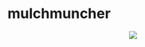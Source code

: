 # mulchmuncher
<p align="center"

[![](https://preview.redd.it/gogeta-ssj4-is-stronger-than-ssb-goku-v0-p4ztk2ovb2ec1.jpeg?width=941&format=pjpg&auto=webp&s=e251a6e5f660de6a7952043aced45ff52eb774f8)](https://rentry.co/mulchmaster)

<p aligen="center"

</p
